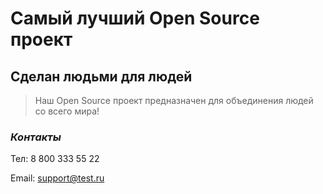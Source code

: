 # Самый лучший Open Source проект

## Сделан людьми для людей

> Наш Open Source проект предназначен для объединения людей со всего мира!

### _Контакты_

Тел: 8 800 333 55 22

Email: support@test.ru
